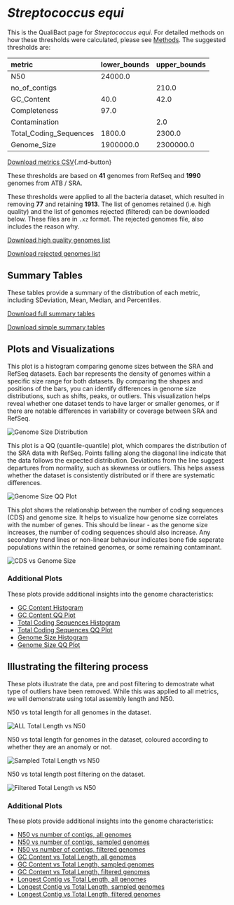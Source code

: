 # *Streptococcus equi*

This is the QualiBact page for *Streptococcus equi*. For detailed methods on how these thresholds were calculated, please see [Methods](../../methods.md).
The suggested thresholds are: 

| metric                 | lower_bounds   | upper_bounds   |
|:-----------------------|:---------------|:---------------|
| N50                    | 24000.0        |                |
| no_of_contigs          |                | 210.0          |
| GC_Content             | 40.0           | 42.0           |
| Completeness           | 97.0           |                |
| Contamination          |                | 2.0            |
| Total_Coding_Sequences | 1800.0         | 2300.0         |
| Genome_Size            | 1900000.0      | 2300000.0      |

[Download metrics CSV](Streptococcus_equi_metrics.csv){.md-button}


These thresholds are based on **41** genomes from RefSeq and **1990** genomes from ATB / SRA.

These thresholds were applied to all the bacteria dataset, which resulted in removing **77** and retaining **1913**.
The list of genomes retained (i.e. high quality) and the list of genomes rejected (filtered) can be downloaded below. These files are in `.xz` format. The rejected genomes file, also includes the reason why.

[Download high quality genomes list](Streptococcus_equi_high_quality_genomes.csv.xz)


[Download rejected genomes list](Streptococcus_equi_filtered_out_genomes.csv.xz)



## Summary Tables
These tables provide a summary of the distribution of each metric, including SDeviation, Mean, Median, and Percentiles.

[Download full summary tables](summary.csv)

[Download simple summary tables](selected_summary.csv)

## Plots and Visualizations

This plot is a histogram comparing genome sizes between the SRA and RefSeq datasets. Each bar represents the density of genomes within a specific size range for both datasets. By comparing the shapes and positions of the bars, you can identify differences in genome size distributions, such as shifts, peaks, or outliers. This visualization helps reveal whether one dataset tends to have larger or smaller genomes, or if there are notable differences in variability or coverage between SRA and RefSeq.

![Genome Size Distribution](Genome_Size_refseq_histogram_kde.png)

This plot is a QQ (quantile-quantile) plot, which compares the distribution of the SRA data with RefSeq. Points falling along the diagonal line indicate that the data follows the expected distribution. Deviations from the line suggest departures from normality, such as skewness or outliers. This helps assess whether the dataset is consistently distributed or if there are systematic differences.

![Genome Size QQ Plot](Genome_Size_refseq_qqplot.png)

This plot shows the relationship between the number of coding sequences (CDS) and genome size. It helps to visualize how genome size correlates with the number of genes. This should be linear - as the genome size increases, the number of coding sequences should also increase. Any secondary trend lines or non-linear behaviour indicates bone fide seperate populations within the retained genomes, or some remaining contaminant. 

![CDS vs Genome Size](Streptococcus_equi_CDS_vs_Genome_Size.png)

### Additional Plots

These plots provide additional insights into the genome characteristics:

- [GC Content Histogram](GC_Content_refseq_histogram_kde.png)
- [GC Content QQ Plot](GC_Content_refseq_qqplot.png)
- [Total Coding Sequences Histogram](Total_Coding_Sequences_refseq_histogram_kde.png)
- [Total Coding Sequences QQ Plot](Total_Coding_Sequences_refseq_qqplot.png)
- [Genome Size Histogram](Genome_Size_refseq_histogram_kde.png)
- [Genome Size QQ Plot](Genome_Size_refseq_qqplot.png)
## Illustrating the filtering process
These plots illustrate the data, pre and post filtering to demostrate what type of outliers have been removed. While this was applied to all metrics, we will demonstrate using total assembly length and N50.

N50 vs total length for all genomes in the dataset.

![ALL Total Length vs N50](Streptococcus_equi_all_total_length_N50.png)

N50 vs total length for genomes in the dataset, coloured according to whether they are an anomaly or not.

![Sampled Total Length vs N50](Streptococcus_equi_sample_total_length_N50.png)

N50 vs total length post filtering on the dataset.

![Filtered Total Length vs N50](Streptococcus_equi_filt_total_length_N50.png)

### Additional Plots

These plots provide additional insights into the genome characteristics:

- [N50 vs number of contigs, all genomes](Streptococcus_equi_all_N50_number.png)
- [N50 vs number of contigs, sampled genomes](Streptococcus_equi_sample_N50_number.png)
- [N50 vs number of contigs, filtered genomes](Streptococcus_equi_filt_N50_number.png)
- [GC Content vs Total Length, all genomes](Streptococcus_equi_all_total_length_GC_Content.png)
- [GC Content vs Total Length, sampled genomes](Streptococcus_equi_sample_total_length_GC_Content.png)
- [GC Content vs Total Length, filtered genomes](Streptococcus_equi_filt_total_length_GC_Content.png)
- [Longest Contig vs Total Length, all genomes](Streptococcus_equi_all_total_length_longest.png)
- [Longest Contig vs Total Length, sampled genomes](Streptococcus_equi_sample_total_length_longest.png)
- [Longest Contig vs Total Length, filtered genomes](Streptococcus_equi_filt_total_length_longest.png)
